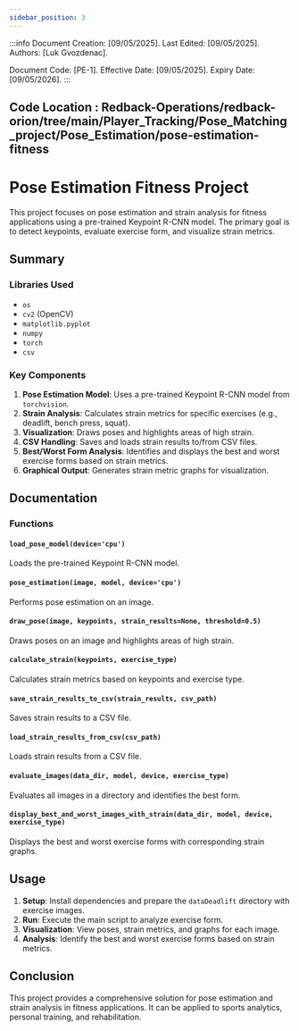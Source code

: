 ```yaml
---
sidebar_position: 3
---
```


:::info
Document Creation: [09/05/2025]. Last Edited: [09/05/2025]. Authors: [Luk Gvozdenac].

Document Code: [PE-1]. Effective Date: [09/05/2025]. Expiry Date: [09/05/2026].
:::

## Code Location : Redback-Operations/redback-orion/tree/main/Player_Tracking/Pose_Matching_project/Pose_Estimation/pose-estimation-fitness

# Pose Estimation Fitness Project

This project focuses on pose estimation and strain analysis for fitness applications using a pre-trained Keypoint R-CNN model. The primary goal is to detect keypoints, evaluate exercise form, and visualize strain metrics.

## Summary

### Libraries Used
- `os`
- `cv2` (OpenCV)
- `matplotlib.pyplot`
- `numpy`
- `torch`
- `csv`

### Key Components
1. **Pose Estimation Model**: Uses a pre-trained Keypoint R-CNN model from `torchvision`.
2. **Strain Analysis**: Calculates strain metrics for specific exercises (e.g., deadlift, bench press, squat).
3. **Visualization**: Draws poses and highlights areas of high strain.
4. **CSV Handling**: Saves and loads strain results to/from CSV files.
5. **Best/Worst Form Analysis**: Identifies and displays the best and worst exercise forms based on strain metrics.
6. **Graphical Output**: Generates strain metric graphs for visualization.

## Documentation

### Functions

#### `load_pose_model(device='cpu')`
Loads the pre-trained Keypoint R-CNN model.

#### `pose_estimation(image, model, device='cpu')`
Performs pose estimation on an image.

#### `draw_pose(image, keypoints, strain_results=None, threshold=0.5)`
Draws poses on an image and highlights areas of high strain.

#### `calculate_strain(keypoints, exercise_type)`
Calculates strain metrics based on keypoints and exercise type.

#### `save_strain_results_to_csv(strain_results, csv_path)`
Saves strain results to a CSV file.

#### `load_strain_results_from_csv(csv_path)`
Loads strain results from a CSV file.

#### `evaluate_images(data_dir, model, device, exercise_type)`
Evaluates all images in a directory and identifies the best form.

#### `display_best_and_worst_images_with_strain(data_dir, model, device, exercise_type)`
Displays the best and worst exercise forms with corresponding strain graphs.

## Usage

1. **Setup**: Install dependencies and prepare the `dataDeadlift` directory with exercise images.
2. **Run**: Execute the main script to analyze exercise form.
3. **Visualization**: View poses, strain metrics, and graphs for each image.
4. **Analysis**: Identify the best and worst exercise forms based on strain metrics.

## Conclusion
This project provides a comprehensive solution for pose estimation and strain analysis in fitness applications. It can be applied to sports analytics, personal training, and rehabilitation.
